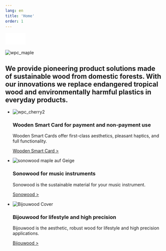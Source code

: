 ```yaml
---
lang: en
title: 'Home'
order: 1
---
```


<div class="full-width-kenburns">
<div class="wrap-bg-image">

![arrow down](/assets/images/arrow-d-white.svg)

</div>
<img src="/assets/images/wpc_maple2.jpg"
  srcset="/assets/images/wpc_maple2.jpg" alt="wpc_maple">
</div>

<div class="full-width-red">
<div class="wrap">

  ## We provide pioneering product solutions made of sustainable wood from domestic forests. With our innovations we replace endangered tropical wood and environmentally harmful plastics in everyday products.

</div>
</div>

<div class="full-width">
<div class="wrap">

- <img src="/assets/images/wpc_cherry2.jpg"
    srcset="/assets/images/wpc_cherry2.jpg" alt="wpc_cherry2">

  ### Wooden Smart Card for payment and non-payment use

  Wooden Smart Cards offer first-class aesthetics, pleasant haptics, and full functionality.
  
  <a class="btn -red" href="/en/woodensmartcard">Wooden Smart Card ></a>
  
- <img src="/assets/images/Home1Geige.jpg"
    srcset="/assets/images/Home1Geige.jpg" alt="sonowood maple auf Geige">

  ### Sonowood for music instruments

  Sonowood is the sustainable material for your music instrument.

  <a class="btn -red" href="/en/sonowood/index">Sonowood ></a>

- <img src="/assets/images/ALPAcover.jpg"
    srcset="/assets/images/ALPAcover.jpg" alt="Bijouwood Cover">

  ### Bijouwood for lifestyle and high precision

    Bijouwood is the aesthetic, robust wood for lifestyle and high precision applications.

    <a class="btn -red" href="/en/bijouwood">Bijouwood ></a>

</div>
</div>
